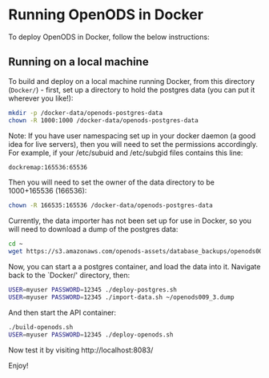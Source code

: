 # Running OpenODS in Docker

To deploy OpenODS in Docker, follow the below instructions:

## Running on a local machine

To build and deploy on a local machine running Docker, from this directory (`Docker/`) - first, set up a directory to hold the postgres data (you can put it wherever you like!):

```bash
mkdir -p /docker-data/openods-postgres-data
chown -R 1000:1000 /docker-data/openods-postgres-data
```

Note: If you have user namespacing set up in your docker daemon (a good idea for live servers), then you will need to set the permissions accordingly. For example, if your /etc/subuid and /etc/subgid files contains this line:

```bash
dockremap:165536:65536
```

Then you will need to set the owner of the data directory to be 1000+165536 (166536):

```bash
chown -R 166535:165536 /docker-data/openods-postgres-data
```

Currently, the data importer has not been set up for use in Docker, so you will need to download a dump of the postgres data:

```bash
cd ~
wget https://s3.amazonaws.com/openods-assets/database_backups/openods009_3.dump
```

Now, you can start a a postgres container, and load the data into it.
Navigate back to the `Docker/' directory, then:

```bash
USER=myuser PASSWORD=12345 ./deploy-postgres.sh
USER=myuser PASSWORD=12345 ./import-data.sh ~/openods009_3.dump
```

And then start the API container:

```bash
./build-openods.sh
USER=myuser PASSWORD=12345 ./deploy-openods.sh
```
	
Now test it by visiting http://localhost:8083/

Enjoy!

